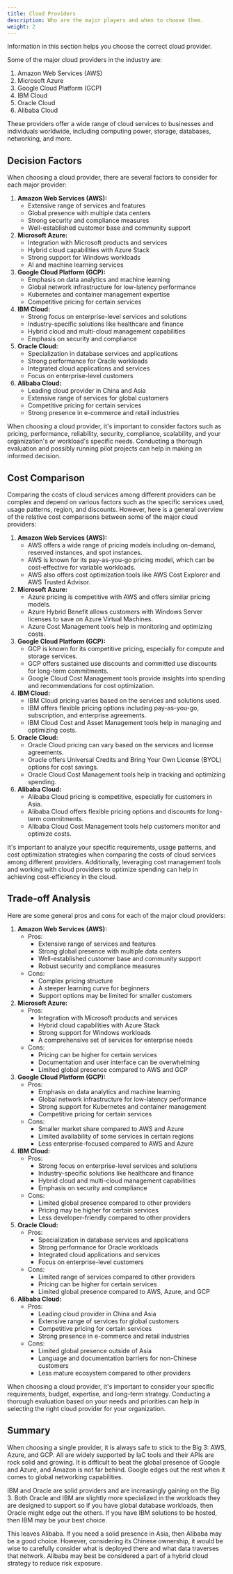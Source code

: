 ```yaml
---
title: Cloud Providers
description: Who are the major players and when to choose them.
weight: 2
---
```


Information in this section helps you choose the correct cloud provider.

Some of the major cloud providers in the industry are:
1. Amazon Web Services (AWS)
1. Microsoft Azure
1. Google Cloud Platform (GCP)
1. IBM Cloud
1. Oracle Cloud
1. Alibaba Cloud

These providers offer a wide range of cloud services to businesses and individuals worldwide, including computing power, storage, databases, networking, and more.

## Decision Factors

When choosing a cloud provider, there are several factors to consider for each major provider:
1. **Amazon Web Services (AWS):**
    - Extensive range of services and features
    - Global presence with multiple data centers
    - Strong security and compliance measures
    - Well-established customer base and community support
1. **Microsoft Azure:**
    - Integration with Microsoft products and services
    - Hybrid cloud capabilities with Azure Stack
    - Strong support for Windows workloads
    - AI and machine learning services
1. **Google Cloud Platform (GCP):**
    - Emphasis on data analytics and machine learning
    - Global network infrastructure for low-latency performance
    - Kubernetes and container management expertise
    - Competitive pricing for certain services
1. **IBM Cloud:**
    - Strong focus on enterprise-level services and solutions
    - Industry-specific solutions like healthcare and finance
    - Hybrid cloud and multi-cloud management capabilities
    - Emphasis on security and compliance
1. **Oracle Cloud:**
    - Specialization in database services and applications
    - Strong performance for Oracle workloads
    - Integrated cloud applications and services
    - Focus on enterprise-level customers
1. **Alibaba Cloud:**
    - Leading cloud provider in China and Asia
    - Extensive range of services for global customers
    - Competitive pricing for certain services
    - Strong presence in e-commerce and retail industries

When choosing a cloud provider, it's important to consider factors such as pricing, performance, reliability, security, compliance, scalability, and your organization's or workload's specific needs. Conducting a thorough evaluation and possibly running pilot projects can help in making an informed decision.

## Cost Comparison
Comparing the costs of cloud services among different providers can be complex and depend on various factors such as the specific services used, usage patterns, region, and discounts. However, here is a general overview of the relative cost comparisons between some of the major cloud providers:

1. **Amazon Web Services (AWS):**
    - AWS offers a wide range of pricing models including on-demand, reserved instances, and spot instances.
    - AWS is known for its pay-as-you-go pricing model, which can be cost-effective for variable workloads.
    - AWS also offers cost optimization tools like AWS Cost Explorer and AWS Trusted Advisor.
1. **Microsoft Azure:**
    - Azure pricing is competitive with AWS and offers similar pricing models.
    - Azure Hybrid Benefit allows customers with Windows Server licenses to save on Azure Virtual Machines.
    - Azure Cost Management tools help in monitoring and optimizing costs.
1. **Google Cloud Platform (GCP):**
    - GCP is known for its competitive pricing, especially for compute and storage services.
    - GCP offers sustained use discounts and committed use discounts for long-term commitments.
    - Google Cloud Cost Management tools provide insights into spending and recommendations for cost optimization.
1. **IBM Cloud:**
    - IBM Cloud pricing varies based on the services and solutions used.
    - IBM offers flexible pricing options including pay-as-you-go, subscription, and enterprise agreements.
    - IBM Cloud Cost and Asset Management tools help in managing and optimizing costs.
1. **Oracle Cloud:**
    - Oracle Cloud pricing can vary based on the services and license agreements.
    - Oracle offers Universal Credits and Bring Your Own License (BYOL) options for cost savings.
    - Oracle Cloud Cost Management tools help in tracking and optimizing spending.
1. **Alibaba Cloud:**
    - Alibaba Cloud pricing is competitive, especially for customers in Asia.
    - Alibaba Cloud offers flexible pricing options and discounts for long-term commitments.
    - Alibaba Cloud Cost Management tools help customers monitor and optimize costs.

It's important to analyze your specific requirements, usage patterns, and cost optimization strategies when comparing the costs of cloud services among different providers. Additionally, leveraging cost management tools and working with cloud providers to optimize spending can help in achieving cost-efficiency in the cloud.

## Trade-off Analysis

Here are some general pros and cons for each of the major cloud providers:

1. **Amazon Web Services (AWS):**
    - Pros:
        - Extensive range of services and features
        - Strong global presence with multiple data centers
        - Well-established customer base and community support
        - Robust security and compliance measures
    - Cons:
        - Complex pricing structure
        - A steeper learning curve for beginners
        - Support options may be limited for smaller customers
1. **Microsoft Azure:**
    - Pros:
        - Integration with Microsoft products and services
        - Hybrid cloud capabilities with Azure Stack
        - Strong support for Windows workloads
        - A comprehensive set of services for enterprise needs
    - Cons:
        - Pricing can be higher for certain services
        - Documentation and user interface can be overwhelming
        - Limited global presence compared to AWS and GCP
1. **Google Cloud Platform (GCP):**
    - Pros:
        - Emphasis on data analytics and machine learning
        - Global network infrastructure for low-latency performance
        - Strong support for Kubernetes and container management
        - Competitive pricing for certain services
    - Cons:
        - Smaller market share compared to AWS and Azure
        - Limited availability of some services in certain regions
        - Less enterprise-focused compared to AWS and Azure
1. **IBM Cloud:**
    - Pros:
        - Strong focus on enterprise-level services and solutions
        - Industry-specific solutions like healthcare and finance
        - Hybrid cloud and multi-cloud management capabilities
        - Emphasis on security and compliance
    - Cons:
        - Limited global presence compared to other providers
        - Pricing may be higher for certain services
        - Less developer-friendly compared to other providers
1. **Oracle Cloud:**
    - Pros:
        - Specialization in database services and applications
        - Strong performance for Oracle workloads
        - Integrated cloud applications and services
        - Focus on enterprise-level customers
    - Cons:
        - Limited range of services compared to other providers
        - Pricing can be higher for certain services
        - Limited global presence compared to AWS, Azure, and GCP
1. **Alibaba Cloud:**
    - Pros:
        - Leading cloud provider in China and Asia
        - Extensive range of services for global customers
        - Competitive pricing for certain services
        - Strong presence in e-commerce and retail industries
    - Cons:
        - Limited global presence outside of Asia
        - Language and documentation barriers for non-Chinese customers
        - Less mature ecosystem compared to other providers

When choosing a cloud provider, it's important to consider your specific requirements, budget, expertise, and long-term strategy. Conducting a thorough evaluation based on your needs and priorities can help in selecting the right cloud provider for your organization.

## Summary

When choosing a single provider, it is always safe to stick to the Big 3: AWS, Azure, and GCP. All are widely supported by IaC tools and their APIs are rock solid and growing. It is difficult to beat the global presence of Google and Azure, and Amazon is not far behind. Google edges out the rest when it comes to global networking capabilities.

IBM and Oracle are solid providers and are increasingly gaining on the Big 3. Both Oracle and IBM are slightly more specialized in the workloads they are designed to support so if you have global database workloads, then Oracle might edge out the others. If you have IBM solutions to be hosted, then IBM may be your best choice.

This leaves Alibaba. If you need a solid presence in Asia, then Alibaba may be a good choice. However, considering its Chinese ownership, it would be wise to carefully consider what is deployed there and what data traverses that network. Alibaba may best be considered a part of a hybrid cloud strategy to reduce risk exposure.